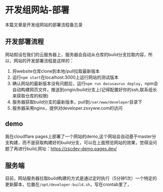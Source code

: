 # 开发组网站-部署
本篇文章是开发组网站的部署流程备忘录
## 开发部署流程
网站假设在我们的云服务器上，服务器会自动从仓库的build分支拉取内容，所以，网站的开发部署流程是这样的：
1. 将website仓库clone到本地/pull拉取最新版本
2. 运行`npm start`在localhost:3000上运行网站的测试版本
3. 确认网站的最新版本没有问题后，运行`npm run docusaurus deploy`，npm会自动构建网页文件，推送到origin/build分支上(记得配置好你的ssh,联系组长来获取仓库的权限)
4. 服务器获取build分支的最新版本，pull到`/var/www/developer`目录下
5. 服务器采用nginx，提供对developer.zsxyww.com的访问

## demo
我在cloudflare pages上部署了一个网站的demo,这个网站会自动基于master分支构建，而不是获取构建好的build分支，可以在上面预览网站的效果，觉得没问题了再进行build,网址：https://zscdev-demo.pages.dev/

## 服务端
目前，网站服务器拉取build构建的方式是通过定时执行（5分钟1次）一个特定的更新脚本，位置在`/opt/developer-build.sh`，写在crontab里了，

